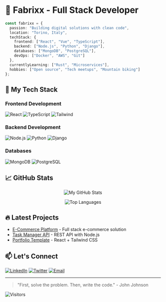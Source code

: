 # 🚀 Fabrixx - Full Stack Developer

```typescript
const fabrixx = {
  passion: "Building digital solutions with clean code",
  location: "Torino, Italy",
  techStack: {
    frontend: ["React", "Vue", "TypeScript"],
    backend: ["Node.js", "Python", "Django"],
    databases: ["MongoDB", "PostgreSQL"],
    devOps: ["Docker", "AWS", "Git"]
  },
  currentlyLearning: ["Rust", "Microservices"],
  hobbies: ["Open source", "Tech meetups", "Mountain biking"]
};
```

## 🌟 My Tech Stack

### Frontend Development
![React](https://img.shields.io/badge/React-61DAFB?logo=react&logoColor=white&style=flat)
![TypeScript](https://img.shields.io/badge/TypeScript-3178C6?logo=typescript&logoColor=white&style=flat)
![Tailwind](https://img.shields.io/badge/Tailwind-06B6D4?logo=tailwindcss&logoColor=white&style=flat)

### Backend Development
![Node.js](https://img.shields.io/badge/Node.js-339933?logo=nodedotjs&logoColor=white&style=flat)
![Python](https://img.shields.io/badge/Python-3776AB?logo=python&logoColor=white&style=flat)
![Django](https://img.shields.io/badge/Django-092E20?logo=django&logoColor=white&style=flat)

### Databases
![MongoDB](https://img.shields.io/badge/MongoDB-47A248?logo=mongodb&logoColor=white&style=flat)
![PostgreSQL](https://img.shields.io/badge/PostgreSQL-4169E1?logo=postgresql&logoColor=white&style=flat)

## 📈 GitHub Stats

<div align="center">
  
![My GitHub Stats](https://github-readme-stats.vercel.app/api?username=fabriisomazzi&show_icons=true&theme=radical)

![Top Languages](https://github-readme-stats.vercel.app/api/top-langs/?username=fabriisomazzi&layout=compact&theme=radical)

</div>

## 🔥 Latest Projects

- [E-Commerce Platform](https://github.com/fabriisomazzi/ecommerce) - Full stack e-commerce solution
- [Task Manager API](https://github.com/fabriisomazzi/task-api) - REST API with Node.js
- [Portfolio Template](https://github.com/fabriisomazzi/portfolio-template) - React + Tailwind CSS

## 📫 Let's Connect

[![LinkedIn](https://img.shields.io/badge/LinkedIn-0A66C2?logo=linkedin&style=for-the-badge)](https://linkedin.com/in/fabrixx)
[![Twitter](https://img.shields.io/badge/Twitter-1DA1F2?logo=twitter&style=for-the-badge)](https://twitter.com/fabrixx_dev)
[![Email](https://img.shields.io/badge/Email-EA4335?logo=gmail&style=for-the-badge)](mailto:fabrixx@example.com)

---

> "First, solve the problem. Then, write the code." - John Johnson

![Visitors](https://visitor.archi.workers.dev/badge?page_id=fabriisomazzi.fabriisomazzi)
